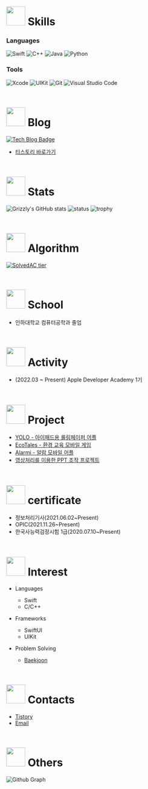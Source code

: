 
<!---
Lim-YongKwan/Lim-YongKwan is a ✨ special ✨ repository because its `README.md` (this file) appears on your GitHub profile.
You can click the Preview link to take a look at your changes.
--->

# <img height = "50" src = "https://user-images.githubusercontent.com/96565110/195752177-7eb60ee1-f922-4f5b-bfd4-2bc721491fec.png"> Skills
### Languages
![Swift](https://img.shields.io/badge/swift-F54A2A?style=for-the-badge&logo=swift&logoColor=white)
![C++](https://img.shields.io/badge/C++-00599C?style=for-the-badge&logo=cplusplus&logoColor=white)
![Java](https://img.shields.io/badge/Java-007396.svg?&style=for-the-badge&logo=Java&logoColor=white)
![Python](https://img.shields.io/badge/Python-3776AB.svg?&style=for-the-badge&logo=Python&logoColor=white)
### Tools
![Xcode](https://img.shields.io/badge/Xcode-147EFB.svg?&style=for-the-badge&logo=Xcode&logoColor=white)
![UIKit](https://img.shields.io/badge/UIKit-2396F3.svg?&style=for-the-badge&logo=UIKit&logoColor=white)
![Git](https://img.shields.io/badge/Git-F05032.svg?&style=for-the-badge&logo=Git&logoColor=white)
![Visual Studio Code](https://img.shields.io/badge/Visual%20Studio%20Code-007ACC.svg?&style=for-the-badge&logo=Visual%20Studio%20Code&logoColor=white)
<br/><br/>
# <img height = "50" src = "https://user-images.githubusercontent.com/96565110/195754154-e0339d98-807b-4fcd-937d-cc3f525aae2c.png"> Blog
[![Tech Blog Badge](http://img.shields.io/badge/Tistory-000000.svg?style=for-the-badge&logo=Tistory&link=https://yoon-1212.tistory.com/)](https://yoon-1212.tistory.com/)
- [티스토리 바로가기](https://yoon-1212.tistory.com/)
<br/><br/>

# <img height = "50" src = "https://user-images.githubusercontent.com/96565110/195753264-3f3f0980-7823-40ba-86e8-0e1c0108c993.png"> Stats
![Grizzly's GitHub stats](https://github-readme-stats.vercel.app/api?username=Lim-YongKwan&show_icons=true&theme=radical)
![status](https://github-readme-streak-stats.herokuapp.com/?user=Lim-YongKwan)
![trophy](https://github-profile-trophy.vercel.app/?username=Lim-YongKwan&theme=chalk&row=1&column=7)
<br/><br/>

# <img height = "50" src = "https://user-images.githubusercontent.com/96565110/195753568-b156fab5-cbb8-45ee-be86-cf798d7858d9.png"> Algorithm
[![SolvedAC tier](http://mazassumnida.wtf/api/v2/generate_badge?boj=dydrhks7)](https://solved.ac/dydrhks7)
<br/><br/>

# <img height="50" src="https://user-images.githubusercontent.com/96565110/195751702-33a5070f-8798-4997-8c54-dd9f8a6b044a.png"> School
  - 인하대학교 컴퓨터공학과 졸업
<br/><br/>

# <img height = "50" src = "https://user-images.githubusercontent.com/96565110/195753498-73482e13-9009-4f72-a827-a8b63a07d3df.png"> Activity
  - (2022.03 ~ Present) Apple Developer Academy 1기
<br/><br/>

# <img height = "50" src = "https://user-images.githubusercontent.com/96565110/195753450-19706e45-d435-4888-a8af-613e2fe11b65.png"> Project
  - [YOLO - 아이패드용 롤링페이퍼 어플](https://github.com/DeveloperAcademy-YOLO/ProjectYOLO)
  - [EcoTales - 환경 교육 모바일 게임](https://github.com/DeveloperAcademy-POSTECH/MC2-Team12-EcoTales)
  - [Alarmi - 알람 모바일 어플](https://github.com/DeveloperAcademy-POSTECH/MC3-Team7-MoTe)
  - [영상처리를 이용한 PPT 조작 프로젝트](https://github.com/Lim-YongKwan/Smart_Hand_Presentation)
<br/><br/>

# <img height="50" src="https://user-images.githubusercontent.com/96565110/196019240-48a38064-3c19-49cf-8db5-a502160b6928.png"> certificate
  - 정보처리기사(2021.06.02~Present)
  - OPIC(2021.11.26~Present)
  - 한국사능력검정시험 1급(2020.07.10~Present)
<br/><br/>

# <img height="50" src="https://user-images.githubusercontent.com/96565110/195750839-6e1716fc-b316-4347-8fca-8a449b6f5181.png"> Interest 
 - Languages
   - Swift
   - C/C++
   
 - Frameworks
   - SwiftUI
   - UIKit
   
 - Problem Solving
   - [Baekjoon](https://www.acmicpc.net/user/dydrhks7)
<br/><br/>
# <img height="50" src="https://user-images.githubusercontent.com/96565110/195751225-49e5bd9a-c1be-4fa7-a3a4-1879161473ec.png"> Contacts
  - [Tistory](https://yoon-1212.tistory.com/)
  - [Email](mailto:dydrhks02@naver.com)
<br/><br/>
# <img height = "50" src = "https://user-images.githubusercontent.com/96565110/195752545-75533658-ab6e-48da-9667-28cbae584098.png"> Others
![Github Graph](https://activity-graph.herokuapp.com/graph?username=Lim-YongKwan&area=false&theme=xcode&hide_border=true)
